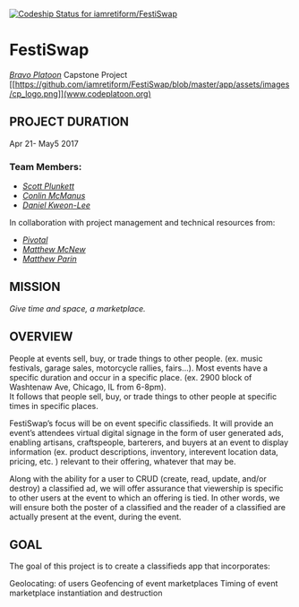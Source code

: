 [ ![Codeship Status for iamretiform/FestiSwap](https://app.codeship.com/projects/e09b3180-0a0c-0135-259a-02d4833482d6/status?branch=master)](https://app.codeship.com/projects/214694)

# FestiSwap 
[*Bravo Platoon*](http://www.codeplatoon.org/) Capstone Project
[[https://github.com/iamretiform/FestiSwap/blob/master/app/assets/images/cp_logo.png]](www.codeplatoon.org)



## PROJECT DURATION
Apr 21- May5 2017

### Team Members:
* [*Scott Plunkett*](https://github.com/iamretiform)
* [*Conlin McManus*](https://github.com/conlinmcmanus)
* [*Daniel Kweon-Lee*](https://github.com/dkweonlee)

In collaboration with project management and technical resources from:
* [*Pivotal*](https://pivotal.io/labs)
* [*Matthew McNew*](https://github.com/matthewmcnew)
* [*Matthew Parin*](https://github.com/matthewparin)

## MISSION
*Give time and space, a marketplace.*

## OVERVIEW 

People at events sell, buy, or trade things to other people.  (ex.
music festivals, garage sales, motorcycle rallies, fairs...). 
Most events have a specific duration and occur in a specific place. (ex. 2900 block of Washtenaw
Ave, Chicago, IL from 6-8pm).   
It follows that people sell, buy, or trade things to other people at specific times in specific places.  

FestiSwap’s focus will be on event specific classifieds.  It will provide an
event’s attendees virtual digital signage in the form of user generated ads,
enabling artisans, craftspeople, barterers, and buyers at an event to display
information (ex. product descriptions, inventory, interevent location data,
pricing, etc. ) relevant to their offering, whatever that may be.  

Along with the ability for a user to CRUD  (create, read, update, and/or destroy) a
classified ad, we will offer assurance that viewership is specific to other
users at the event to which an offering is tied.  In other words, we will ensure
both the poster of a classified and the reader of a classified are actually
present at the event, during the event.  

## GOAL 
The goal of this project is to create a classifieds app that
incorporates: 

Geolocating: of users 
Geofencing of event marketplaces 
Timing of event marketplace instantiation and destruction 